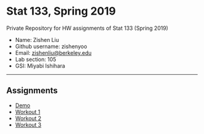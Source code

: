 # Stat 133, Spring 2019

Private Repository for HW assignments of Stat 133 (Spring 2019)

- Name: Zishen Liu
- Github username: zishenyoo
- Email: zishenliu@berkeley.edu
- Lab section: 105
- GSI: Miyabi Ishihara

-----

## Assignments

- [Demo](demo)
- [Workout 1](workout01)
- [Workout 2](workout02)
- [Workout 3](binomial)


